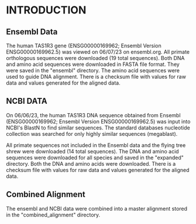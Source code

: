 # INTRODUCTION
## Ensembl Data
The human TAS1R3 gene (ENSG00000169962; Ensembl Version ENSG00000169962.5) was viewed on 06/07/23 on 
ensembl.org. All primate orthologous sequences were downloaded (19 total sequences). Both DNA and amino acid sequences were downloaded in FASTA file format. They were saved in the "ensembl" directory. The amino acid sequences were used to guide DNA alignment. There is a checksum file with values for raw data and values generated for the aligned data.

## NCBI DATA
On 06/06/23, the human TAS1R3 DNA sequence obtained from Ensembl (ENSG00000169962; Ensembl Version ENSG00000169962.5) was input into NCBI's BlastN to find similar sequences. The standard databases nucleotide collection was searched for only highly similar sequences (megablast). 

All primate sequences not included in the Ensembl data and the flying tree shrew were downloaded (14 total sequences). The DNA and amino acid sequences were downloaded for all species and saved in the "expanded" directory. Both the DNA and amino acids were downloaded. There is a checksum file with values for raw data and values generated for the aligned data. 

## Combined Alignment
The ensembl and NCBI data were combined into a master alignment stored in the "combined_alignment" directory. 
